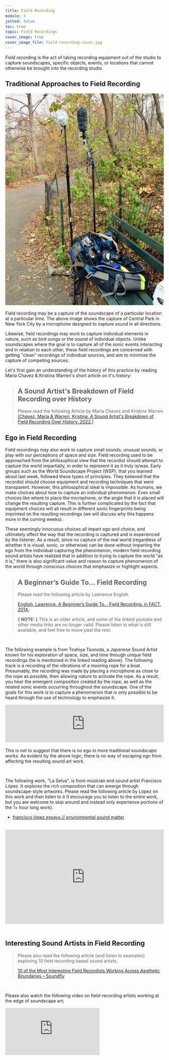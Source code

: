 ```yaml
---
title: Field Recording
module: 3
jotted: false
toc: true
topic: Field Recordings
cover_image: true
cover_image_file: field-recording-cover.jpg
---
```


_Field recording_ is the act of taking recording equipment out of the studio to capture soundscapes, specific objects, events, or locations that cannot otherwise be brought into the recording studio.

## Traditional Approaches to Field Recording

![Microphones setup in Central Park in New York City to capture the soundscape](../imgs/field_mic.jpeg "Microphones setup in Central Park in New York City to capture the soundscape")

Field recording may be a capture of the soundscape of a particular location at a particular time. The above image shows the capture of Central Park in New York City by a microphone designed to capture sound in all directions.

Likewise, field recordings may work to capture individual elements in nature, such as bird songs or the sound of individual objects. Unlike soundscapes where the goal is to capture all of the sonic events interacting and in relation to each other, these field recordings are concerned with getting "clean" recordings of individual sources, and aim to minimize the capture of competing sources.

Let's first gain an understanding of the history of this practice by reading Maria Chavez & Kristina Warren's short article on it's history:

> ## A Sound Artist's Breakdown of Field Recording over History
> 
> Please read the following Article by Maria Chavez and Kristina Warren
> [[Chavez, Maria & Warren, Kristina. A Sound Artist's Breakdown of Field Recording Over History. 2022.]](https://moodle.umt.edu/pluginfile.php/3319404/mod_resource/content/0/a-sound-artists-breakdown-of-field-recording-over-history.pdf) 



## Ego in Field Recording

Field recordings may also work to capture small sounds, unusual sounds, or play with our perceptions of space and size. Field recording used to be approached from the philosophical view that the recordist should attempt to capture the world impartially, in order to represent it as it truly is/was. Early groups such as the World Soundscape Project (WSP), that you learned about last week, followed these types of principles. They believed that the recordist should choose equipment and recording techniques that were transparent. However, this philosophical ideal is impossible. As humans, we make choices about how to capture an individual phenomenon. Even small choices like where to place the microphone, or the angle that it is placed will change the resulting capture. This is further complicated by the fact that equipment choices will all result in different sonic fingerprints being imprinted on the resulting recordings (we will discuss why this happens more in the coming weeks). 

These seemingly innocuous choices all impart ego and choice, and ultimately affect the way that the recording is captured and is experienced by the listener. As a result, since no capture of the real world (regardless of whether it is visual, sonic, or otherwise) can be done without imparting the ego from the individual capturing the phenomenon, modern field recording sound artists have realized that in addition to trying to capture the world "as it is," there is also significant value and reason to capture phenomenon of the world through conscious choices that emphasize or highlight aspects.

> ## A Beginner’s Guide To… Field Recording
>
> Please read the following article by Lawrence English
>
> [English, Lawrence. A Beginner’s Guide To… Field Recording. in FACT. 2014.](https://www.factmag.com/2014/11/18/a-beginners-guide-to-field-recording/)
>
> **{ NOTE: }** This is an older article, and some of the linked youtube and other media links are no longer valid. Please listen to what is still available, and feel free to move past the rest.



<br />



The following example is from Toshiya Tsunoda, a Japanese Sound Artist known for his exploration of space, size, and time through unique field recordings (he is mentioned in the linked reading above). The following track is a recording of the vibrations of a mooring rope for a boat. Presumably, the recording was made by placing a microphone as close to the rope as possible, then allowing nature to activate the rope. As a result, you hear the emergent composition created by the rope, as well as the related sonic events occurring throughout the soundscape. One of the goals for this work is to capture a phenomenon that is only possible to be heard through the use of technology to emphasize it.

<iframe style="border: 0; width: 100%; height: 120px; margin: 0 auto;" src="https://bandcamp.com/EmbeddedPlayer/album=3948296033/size=large/bgcol=333333/linkcol=e99708/tracklist=false/artwork=small/track=1839450716/transparent=true/" seamless><a href="https://erstwhilerecords.bandcamp.com/album/extract-from-field-recording-archive-reflection-revisiting">Extract From Field Recording Archive: Reflection-Revisiting by Toshiya Tsunoda</a></iframe>

This is not to suggest that there is no ego in more traditional soundscape works. As evident by the above logic, there is no way of escaping ego from affecting the resulting sound art work.


<br />

The following work, "La Selva", is from musician and sound artist Francisco López. It explores the rich composition that can emerge through soundscape-style artworks. Please read the following article by López on this work and then listen to it (I encourage you to listen to the entire work, but you are welcome to skip around and instead only experience portions of the 1+ hour long work).

- [francisco lópez  essays // environmental sound matter ](http://www.franciscolopez.net/env.html)

<br />


<div class="embed-responsive embed-responsive-16by9"><iframe src="https://open.spotify.com/embed/track/0dxLjcizK0MgBXB7cWEZOS" width="100%" height="300" frameborder="0" allowtransparency="true" allow="accelerometer; autoplay; encrypted-media; gyroscope; picture-in-picture" allowfullscreen></iframe></div>


<br />


## Interesting Sound Artists in Field Recording


> Please also read the following article (and listen to examples) exploring 10 field recording based sound artists.
>
> [10 of the Most Interesting Field Recordists Working Across Aesthetic Boundaries – Soundfly](https://flypaper.soundfly.com/discover/10-of-the-most-interesting-field-recordists-working-across-aesthetic-boundaries/)

<br />


Please also watch the following video on field-recording artists working at the edge of soundscape art;

<div class="embed-responsive embed-responsive-16by9"><iframe class="embed-responsive-item" src="https://www.youtube.com/embed/esfUwg1-xrI" frameborder="0" allow="accelerometer; autoplay; encrypted-media; gyroscope; picture-in-picture" allowfullscreen></iframe></div>
